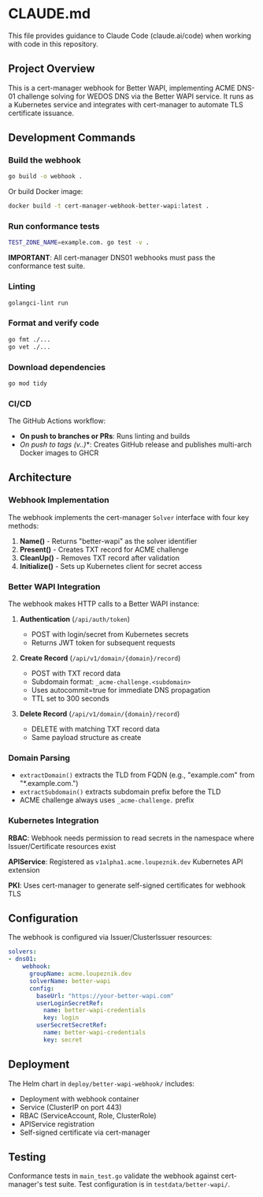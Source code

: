 # CLAUDE.md

This file provides guidance to Claude Code (claude.ai/code) when working with code in this repository.

## Project Overview

This is a cert-manager webhook for Better WAPI, implementing ACME DNS-01 challenge solving for WEDOS DNS via the Better WAPI service. It runs as a Kubernetes service and integrates with cert-manager to automate TLS certificate issuance.

## Development Commands

### Build the webhook
```bash
go build -o webhook .
```

Or build Docker image:
```bash
docker build -t cert-manager-webhook-better-wapi:latest .
```

### Run conformance tests
```bash
TEST_ZONE_NAME=example.com. go test -v .
```

**IMPORTANT**: All cert-manager DNS01 webhooks must pass the conformance test suite.

### Linting
```bash
golangci-lint run
```

### Format and verify code
```bash
go fmt ./...
go vet ./...
```

### Download dependencies
```bash
go mod tidy
```

### CI/CD

The GitHub Actions workflow:
- **On push to branches or PRs**: Runs linting and builds
- **On push to tags (v*.*.*)**: Creates GitHub release and publishes multi-arch Docker images to GHCR

## Architecture

### Webhook Implementation

The webhook implements the cert-manager `Solver` interface with four key methods:

1. **Name()** - Returns "better-wapi" as the solver identifier
2. **Present()** - Creates TXT record for ACME challenge
3. **CleanUp()** - Removes TXT record after validation
4. **Initialize()** - Sets up Kubernetes client for secret access

### Better WAPI Integration

The webhook makes HTTP calls to a Better WAPI instance:

1. **Authentication** (`/api/auth/token`)
   - POST with login/secret from Kubernetes secrets
   - Returns JWT token for subsequent requests

2. **Create Record** (`/api/v1/domain/{domain}/record`)
   - POST with TXT record data
   - Subdomain format: `_acme-challenge.<subdomain>`
   - Uses autocommit=true for immediate DNS propagation
   - TTL set to 300 seconds

3. **Delete Record** (`/api/v1/domain/{domain}/record`)
   - DELETE with matching TXT record data
   - Same payload structure as create

### Domain Parsing

- `extractDomain()` extracts the TLD from FQDN (e.g., "example.com" from "*.example.com.")
- `extractSubdomain()` extracts subdomain prefix before the TLD
- ACME challenge always uses `_acme-challenge.` prefix

### Kubernetes Integration

**RBAC**: Webhook needs permission to read secrets in the namespace where Issuer/Certificate resources exist

**APIService**: Registered as `v1alpha1.acme.loupeznik.dev` Kubernetes API extension

**PKI**: Uses cert-manager to generate self-signed certificates for webhook TLS

## Configuration

The webhook is configured via Issuer/ClusterIssuer resources:

```yaml
solvers:
- dns01:
    webhook:
      groupName: acme.loupeznik.dev
      solverName: better-wapi
      config:
        baseUrl: "https://your-better-wapi.com"
        userLoginSecretRef:
          name: better-wapi-credentials
          key: login
        userSecretSecretRef:
          name: better-wapi-credentials
          key: secret
```

## Deployment

The Helm chart in `deploy/better-wapi-webhook/` includes:
- Deployment with webhook container
- Service (ClusterIP on port 443)
- RBAC (ServiceAccount, Role, ClusterRole)
- APIService registration
- Self-signed certificate via cert-manager

## Testing

Conformance tests in `main_test.go` validate the webhook against cert-manager's test suite. Test configuration is in `testdata/better-wapi/`.
